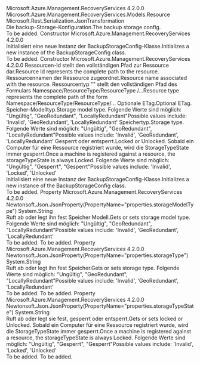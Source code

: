 <Type Name="BackupStorageConfig" FullName="Microsoft.Azure.Management.RecoveryServices.Models.BackupStorageConfig">
  <TypeSignature Language="C#" Value="public class BackupStorageConfig : Microsoft.Azure.Management.RecoveryServices.Models.Resource" />
  <TypeSignature Language="ILAsm" Value=".class public auto ansi beforefieldinit BackupStorageConfig extends Microsoft.Azure.Management.RecoveryServices.Models.Resource" />
  <TypeSignature Language="DocId" Value="T:Microsoft.Azure.Management.RecoveryServices.Models.BackupStorageConfig" />
  <TypeSignature Language="VB.NET" Value="Public Class BackupStorageConfig&#xA;Inherits Resource" />
  <TypeSignature Language="F#" Value="type BackupStorageConfig = class&#xA;    inherit Resource" />
  <AssemblyInfo>
    <AssemblyName>Microsoft.Azure.Management.RecoveryServices</AssemblyName>
    <AssemblyVersion>4.2.0.0</AssemblyVersion>
  </AssemblyInfo>
  <Base>
    <BaseTypeName>Microsoft.Azure.Management.RecoveryServices.Models.Resource</BaseTypeName>
  </Base>
  <Interfaces />
  <Attributes>
    <Attribute>
      <AttributeName>Microsoft.Rest.Serialization.JsonTransformation</AttributeName>
    </Attribute>
  </Attributes>
  <Docs>
    <summary>
            <span data-ttu-id="1ba79-101">Die backup-Storage-Konfiguration.</span><span class="sxs-lookup"><span data-stu-id="1ba79-101">The backup storage config.</span></span>
            </summary>
    <remarks>To be added.</remarks>
  </Docs>
  <Members>
    <Member MemberName=".ctor">
      <MemberSignature Language="C#" Value="public BackupStorageConfig ();" />
      <MemberSignature Language="ILAsm" Value=".method public hidebysig specialname rtspecialname instance void .ctor() cil managed" />
      <MemberSignature Language="DocId" Value="M:Microsoft.Azure.Management.RecoveryServices.Models.BackupStorageConfig.#ctor" />
      <MemberSignature Language="VB.NET" Value="Public Sub New ()" />
      <MemberType>Constructor</MemberType>
      <AssemblyInfo>
        <AssemblyName>Microsoft.Azure.Management.RecoveryServices</AssemblyName>
        <AssemblyVersion>4.2.0.0</AssemblyVersion>
      </AssemblyInfo>
      <Parameters />
      <Docs>
        <summary>
            <span data-ttu-id="1ba79-102">Initialisiert eine neue Instanz der BackupStorageConfig-Klasse.</span><span class="sxs-lookup"><span data-stu-id="1ba79-102">Initializes a new instance of the BackupStorageConfig class.</span></span>
            </summary>
        <remarks>To be added.</remarks>
      </Docs>
    </Member>
    <Member MemberName=".ctor">
      <MemberSignature Language="C#" Value="public BackupStorageConfig (string id = null, string name = null, string type = null, string eTag = null, string storageModelType = null, string storageType = null, string storageTypeState = null);" />
      <MemberSignature Language="ILAsm" Value=".method public hidebysig specialname rtspecialname instance void .ctor(string id, string name, string type, string eTag, string storageModelType, string storageType, string storageTypeState) cil managed" />
      <MemberSignature Language="DocId" Value="M:Microsoft.Azure.Management.RecoveryServices.Models.BackupStorageConfig.#ctor(System.String,System.String,System.String,System.String,System.String,System.String,System.String)" />
      <MemberSignature Language="VB.NET" Value="Public Sub New (Optional id As String = null, Optional name As String = null, Optional type As String = null, Optional eTag As String = null, Optional storageModelType As String = null, Optional storageType As String = null, Optional storageTypeState As String = null)" />
      <MemberSignature Language="F#" Value="new Microsoft.Azure.Management.RecoveryServices.Models.BackupStorageConfig : string * string * string * string * string * string * string -&gt; Microsoft.Azure.Management.RecoveryServices.Models.BackupStorageConfig" Usage="new Microsoft.Azure.Management.RecoveryServices.Models.BackupStorageConfig (id, name, type, eTag, storageModelType, storageType, storageTypeState)" />
      <MemberType>Constructor</MemberType>
      <AssemblyInfo>
        <AssemblyName>Microsoft.Azure.Management.RecoveryServices</AssemblyName>
        <AssemblyVersion>4.2.0.0</AssemblyVersion>
      </AssemblyInfo>
      <Parameters>
        <Parameter Name="id" Type="System.String" />
        <Parameter Name="name" Type="System.String" />
        <Parameter Name="type" Type="System.String" />
        <Parameter Name="eTag" Type="System.String" />
        <Parameter Name="storageModelType" Type="System.String" />
        <Parameter Name="storageType" Type="System.String" />
        <Parameter Name="storageTypeState" Type="System.String" />
      </Parameters>
      <Docs>
        <param name="id"><span data-ttu-id="1ba79-103">Ressourcen-Id stellt den vollständigen Pfad zur Ressource dar.</span><span class="sxs-lookup"><span data-stu-id="1ba79-103">Resource Id represents the complete path to the resource.</span></span></param>
        <param name="name"><span data-ttu-id="1ba79-104">Ressourcennamen der Ressource zugeordnet.</span><span class="sxs-lookup"><span data-stu-id="1ba79-104">Resource name associated with the resource.</span></span></param>
        <param name="type"><span data-ttu-id="1ba79-105">Ressourcentyp "" stellt den vollständigen Pfad des Formulars Namespace/ResourceType/ResourceType /...</span><span class="sxs-lookup"><span data-stu-id="1ba79-105">Resource type represents the complete path of the form Namespace/ResourceType/ResourceType/...</span></span></param>
        <param name="eTag"><span data-ttu-id="1ba79-106">Optionale ETag.</span><span class="sxs-lookup"><span data-stu-id="1ba79-106">Optional ETag.</span></span></param>
        <param name="storageModelType"><span data-ttu-id="1ba79-107">Speicher-Modelltyp.</span><span class="sxs-lookup"><span data-stu-id="1ba79-107">Storage model type.</span></span> <span data-ttu-id="1ba79-108">Folgende Werte sind möglich: "Ungültig", "GeoRedundant", "LocallyRedundant"</span><span class="sxs-lookup"><span data-stu-id="1ba79-108">Possible values include: 'Invalid', 'GeoRedundant', 'LocallyRedundant'</span></span></param>
        <param name="storageType"><span data-ttu-id="1ba79-109">Speichertyp.</span><span class="sxs-lookup"><span data-stu-id="1ba79-109">Storage type.</span></span> <span data-ttu-id="1ba79-110">Folgende Werte sind möglich: "Ungültig", "GeoRedundant", "LocallyRedundant"</span><span class="sxs-lookup"><span data-stu-id="1ba79-110">Possible values include: 'Invalid', 'GeoRedundant', 'LocallyRedundant'</span></span></param>
        <param name="storageTypeState"><span data-ttu-id="1ba79-111">Gesperrt oder entsperrt.</span><span class="sxs-lookup"><span data-stu-id="1ba79-111">Locked or Unlocked.</span></span> <span data-ttu-id="1ba79-112">Sobald ein Computer für eine Ressource registriert wurde, wird die StorageTypeState immer gesperrt.</span><span class="sxs-lookup"><span data-stu-id="1ba79-112">Once a machine is registered against a resource, the storageTypeState is always Locked.</span></span> <span data-ttu-id="1ba79-113">Folgende Werte sind möglich: "Ungültig", "Gesperrt", "Gesperrt"</span><span class="sxs-lookup"><span data-stu-id="1ba79-113">Possible values include: 'Invalid', 'Locked', 'Unlocked'</span></span></param>
        <summary>
            <span data-ttu-id="1ba79-114">Initialisiert eine neue Instanz der BackupStorageConfig-Klasse.</span><span class="sxs-lookup"><span data-stu-id="1ba79-114">Initializes a new instance of the BackupStorageConfig class.</span></span>
            </summary>
        <remarks>To be added.</remarks>
      </Docs>
    </Member>
    <Member MemberName="StorageModelType">
      <MemberSignature Language="C#" Value="public string StorageModelType { get; set; }" />
      <MemberSignature Language="ILAsm" Value=".property instance string StorageModelType" />
      <MemberSignature Language="DocId" Value="P:Microsoft.Azure.Management.RecoveryServices.Models.BackupStorageConfig.StorageModelType" />
      <MemberSignature Language="VB.NET" Value="Public Property StorageModelType As String" />
      <MemberSignature Language="F#" Value="member this.StorageModelType : string with get, set" Usage="Microsoft.Azure.Management.RecoveryServices.Models.BackupStorageConfig.StorageModelType" />
      <MemberType>Property</MemberType>
      <AssemblyInfo>
        <AssemblyName>Microsoft.Azure.Management.RecoveryServices</AssemblyName>
        <AssemblyVersion>4.2.0.0</AssemblyVersion>
      </AssemblyInfo>
      <Attributes>
        <Attribute>
          <AttributeName>Newtonsoft.Json.JsonProperty(PropertyName="properties.storageModelType")</AttributeName>
        </Attribute>
      </Attributes>
      <ReturnValue>
        <ReturnType>System.String</ReturnType>
      </ReturnValue>
      <Docs>
        <summary>
            <span data-ttu-id="1ba79-115">Ruft ab oder legt ihn fest Speicher Modell.</span><span class="sxs-lookup"><span data-stu-id="1ba79-115">Gets or sets storage model type.</span></span> <span data-ttu-id="1ba79-116">Folgende Werte sind möglich: "Ungültig", "GeoRedundant", "LocallyRedundant"</span><span class="sxs-lookup"><span data-stu-id="1ba79-116">Possible values include: 'Invalid', 'GeoRedundant', 'LocallyRedundant'</span></span>
            </summary>
        <value>To be added.</value>
        <remarks>To be added.</remarks>
      </Docs>
    </Member>
    <Member MemberName="StorageType">
      <MemberSignature Language="C#" Value="public string StorageType { get; set; }" />
      <MemberSignature Language="ILAsm" Value=".property instance string StorageType" />
      <MemberSignature Language="DocId" Value="P:Microsoft.Azure.Management.RecoveryServices.Models.BackupStorageConfig.StorageType" />
      <MemberSignature Language="VB.NET" Value="Public Property StorageType As String" />
      <MemberSignature Language="F#" Value="member this.StorageType : string with get, set" Usage="Microsoft.Azure.Management.RecoveryServices.Models.BackupStorageConfig.StorageType" />
      <MemberType>Property</MemberType>
      <AssemblyInfo>
        <AssemblyName>Microsoft.Azure.Management.RecoveryServices</AssemblyName>
        <AssemblyVersion>4.2.0.0</AssemblyVersion>
      </AssemblyInfo>
      <Attributes>
        <Attribute>
          <AttributeName>Newtonsoft.Json.JsonProperty(PropertyName="properties.storageType")</AttributeName>
        </Attribute>
      </Attributes>
      <ReturnValue>
        <ReturnType>System.String</ReturnType>
      </ReturnValue>
      <Docs>
        <summary>
            <span data-ttu-id="1ba79-117">Ruft ab oder legt ihn fest Speicher.</span><span class="sxs-lookup"><span data-stu-id="1ba79-117">Gets or sets storage type.</span></span> <span data-ttu-id="1ba79-118">Folgende Werte sind möglich: "Ungültig", "GeoRedundant", "LocallyRedundant"</span><span class="sxs-lookup"><span data-stu-id="1ba79-118">Possible values include: 'Invalid', 'GeoRedundant', 'LocallyRedundant'</span></span>
            </summary>
        <value>To be added.</value>
        <remarks>To be added.</remarks>
      </Docs>
    </Member>
    <Member MemberName="StorageTypeState">
      <MemberSignature Language="C#" Value="public string StorageTypeState { get; set; }" />
      <MemberSignature Language="ILAsm" Value=".property instance string StorageTypeState" />
      <MemberSignature Language="DocId" Value="P:Microsoft.Azure.Management.RecoveryServices.Models.BackupStorageConfig.StorageTypeState" />
      <MemberSignature Language="VB.NET" Value="Public Property StorageTypeState As String" />
      <MemberSignature Language="F#" Value="member this.StorageTypeState : string with get, set" Usage="Microsoft.Azure.Management.RecoveryServices.Models.BackupStorageConfig.StorageTypeState" />
      <MemberType>Property</MemberType>
      <AssemblyInfo>
        <AssemblyName>Microsoft.Azure.Management.RecoveryServices</AssemblyName>
        <AssemblyVersion>4.2.0.0</AssemblyVersion>
      </AssemblyInfo>
      <Attributes>
        <Attribute>
          <AttributeName>Newtonsoft.Json.JsonProperty(PropertyName="properties.storageTypeState")</AttributeName>
        </Attribute>
      </Attributes>
      <ReturnValue>
        <ReturnType>System.String</ReturnType>
      </ReturnValue>
      <Docs>
        <summary>
            <span data-ttu-id="1ba79-119">Ruft ab oder legt sie fest, gesperrt oder entsperrt.</span><span class="sxs-lookup"><span data-stu-id="1ba79-119">Gets or sets locked or Unlocked.</span></span> <span data-ttu-id="1ba79-120">Sobald ein Computer für eine Ressource registriert wurde, wird die StorageTypeState immer gesperrt.</span><span class="sxs-lookup"><span data-stu-id="1ba79-120">Once a machine is registered against a resource, the storageTypeState is always Locked.</span></span> <span data-ttu-id="1ba79-121">Folgende Werte sind möglich: "Ungültig", "Gesperrt", "Gesperrt"</span><span class="sxs-lookup"><span data-stu-id="1ba79-121">Possible values include: 'Invalid', 'Locked', 'Unlocked'</span></span>
            </summary>
        <value>To be added.</value>
        <remarks>To be added.</remarks>
      </Docs>
    </Member>
  </Members>
</Type>
